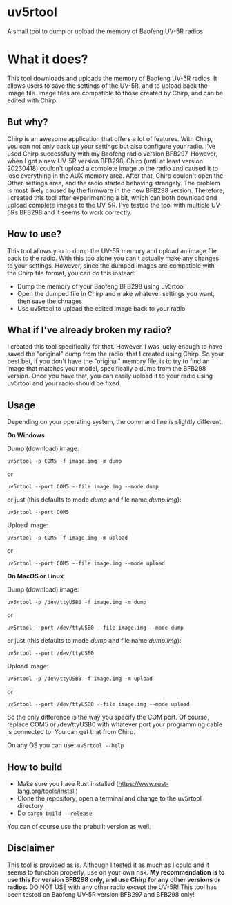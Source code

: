 # uv5rtool
A small tool to dump or upload the memory of Baofeng UV-5R radios


# What it does?
This tool downloads and uploads the memory of Baofeng UV-5R radios. It allows users to save the settings of the UV-5R, and to upload back the image file. Image files are compatible to those created by Chirp, and can be edited with Chirp.


## But why?
Chirp is an awesome application that offers a lot of features. With Chirp, you can not only back up your settings but also configure your radio. I've used Chirp successfully with my Baofeng radio version BFB297. However, when I got a new UV-5R version BFB298, Chirp (until at least version 20230418) couldn't upload a complete image to the radio and caused it to lose everything in the AUX memory area. After that, Chirp couldn't open the Other settings area, and the radio started behaving strangely. The problem is most likely caused by the firmware in the new BFB298 version. Therefore, I created this tool after experimenting a bit, which can both download and upload complete images to the UV-5R. I've tested the tool with multiple UV-5Rs BFB298 and it seems to work correctly.


## How to use?
This tool allows you to dump the UV-5R memory and upload an image file back to the radio. With this too alone you can't actually make any changes to your settings. However, since the dumped images are compatible with the Chirp file format, you can do this instead:
* Dump the memory of your Baofeng BFB298 using uv5rtool
* Open the dumped file in Chirp and make whatever settings you want, then save the chnages
* Use uv5rtool to upload the edited image back to your radio


## What if I've already broken my radio?
I created this tool specifically for that. However, I was lucky enough to have saved the "original" dump from the radio, that I created using Chirp. So your best bet, if you don't have the "original" memory file, is to try to find an image that matches your model, specifically a dump from the BFB298 version. Once you have that, you can easily upload it to your radio using uv5rtool and your radio should be fixed.


## Usage
Depending on your operating system, the command line is slightly different. 

**On Windows**

Dump (download) image:

`uv5rtool -p COM5 -f image.img -m dump`

or

`uv5rtool --port COM5 --file image.img --mode dump`

or just (this defaults to mode *dump* and file name *dump.img*):

`uv5rtool --port COM5`

Upload image:

`uv5rtool -p COM5 -f image.img -m upload`

or

`uv5rtool --port COM5 --file image.img --mode upload`

**On MacOS or Linux**

Dump (download) image:

`uv5rtool -p /dev/ttyUSB0 -f image.img -m dump`

or

`uv5rtool --port /dev/ttyUSB0 --file image.img --mode dump`

or just (this defaults to mode *dump* and file name *dump.img*):

`uv5rtool --port /dev/ttyUSB0`

Upload image:

`uv5rtool -p /dev/ttyUSB0 -f image.img -m upload`

or

`uv5rtool --port /dev/ttyUSB0 --file image.img --mode upload`

So the only difference is the way you specify the COM port. Of course, replace COM5 or /dev/ttyUSB0 with whatever port your programming cable is connected to. You can get that from Chirp.

On any OS you can use:
`uv5rtool --help`


## How to build
* Make sure you have Rust installed (https://www.rust-lang.org/tools/install)
* Clone the repository, open a terminal and change to the uv5rtool directory
* Do `cargo build --release`

You can of course use the prebuilt version as well.


## Disclaimer
This tool is provided as is. Although I tested it as much as I could and it seems to function properly, use on your own risk. **My recommendation is to use this for version BFB298 only, and use Chirp for any other versions or radios.** DO NOT USE with any other radio except the UV-5R! This tool has been tested on Baofeng UV-5R version BFB297 and BFB298 only!
